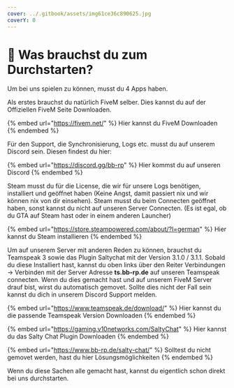 ```yaml
---
cover: ../.gitbook/assets/img61ce36c890625.jpg
coverY: 0
---
```


# 💾 Was brauchst du zum Durchstarten?

Um bei uns spielen zu können, musst du 4 Apps haben.

Als erstes brauchst du natürlich FiveM selber. Dies kannst du auf der Offiziellen FiveM Seite Downloaden.

{% embed url="https://fivem.net/" %}
Hier kannst du FiveM Downloaden
{% endembed %}



Für den Support, die Synchronisierung, Logs etc. musst du auf unserem Discord sein. Diesen findest du hier:

{% embed url="https://discord.gg/bb-rp" %}
Hier kommst du auf unseren Discord
{% endembed %}



Steam musst du für die License, die wir für unsere Logs benötigen, installiert und geöffnet haben (Keine Angst, damit passiert nix und wir können nix von dir einsehen). Steam musst du beim Connecten geöffnet haben, sonst kannst du nicht auf unseren Server Connecten. (Es ist egal, ob du GTA auf Steam hast oder in einem anderen Launcher)

{% embed url="https://store.steampowered.com/about/?l=german" %}
Hier kannst du Steam installieren
{% endembed %}



Um auf unserem Server mit anderen Reden zu können, brauchst du Teamspeak 3 sowie das Plugin Saltychat mit der Version 3.1.0 / 3.1.1. Sobald du diese Installiert hast, kannst du oben links über den Reiter Verbindungen -> Verbinden mit der Server Adresse **ts.bb-rp.de** auf unseren Teamspeak connecten. Wenn du dies gemacht hast und auf unserem FiveM Server drauf bist, wirst du automatisch gemovet. Sollte dies nicht der Fall sein kannst du dich in unserem Discord Support melden.

{% embed url="https://www.teamspeak.de/download/" %}
Hier kannst du die passende Teamspeak Version Downloaden
{% endembed %}

{% embed url="https://gaming.v10networks.com/SaltyChat" %}
Hier kannst du das Salty Chat Plugin Downloaden
{% endembed %}

{% embed url="https://www.bb-rp.de/salty-chat/" %}
Solltest du nicht gemovet werden, hast du hier Lösungsmöglichkeiten
{% endembed %}



Wenn du diese Sachen alle gemacht hast, kannst du eigentlich schon direkt bei uns durchstarten.&#x20;
